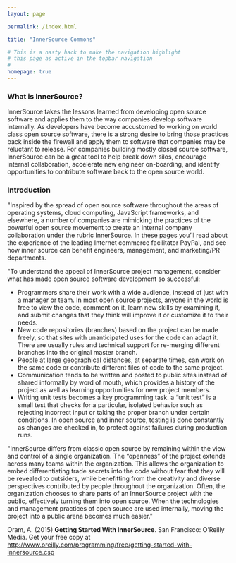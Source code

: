 ```yaml
---
layout: page

permalink: /index.html

title: "InnerSource Commons"

# This is a nasty hack to make the navigation highlight
# this page as active in the topbar navigation
#
homepage: true
---
```


### What is InnerSource?

InnerSource takes the lessons learned from developing open source software and applies them to the way companies develop software internally. As developers have become accustomed to working on world class open source software, there is a strong desire to bring those practices back inside the firewall and apply them to software that companies may be reluctant to release. For companies building mostly closed source software, InnerSource can be a great tool to help break down silos, encourage internal collaboration, accelerate new engineer on-boarding, and identify opportunities to contribute software back to the open source world.

### Introduction

"Inspired by the spread of open source software throughout the areas of operating systems, cloud computing, JavaScript frameworks, and elsewhere, a number of companies are mimicking the practices of the powerful open source movement to create an internal company collaboration under the rubric InnerSource. In these pages you’ll read about the experience of the leading Internet commerce facilitator PayPal, and see how inner source can benefit engineers, management, and marketing/PR departments.

"To understand the appeal of InnerSource project management, consider what has made open source software development so successful:

* Programmers share their work with a wide audience, instead of just with a manager or team. In most open source projects, anyone in the world is free to view the code, comment on it, learn new skills by examining it, and submit changes that they think will improve it or customize it to their needs.
* New code repositories (branches) based on the project can be made freely, so that sites with unanticipated uses for the code can adapt it. There are usually rules and technical support for re-merging different branches into the original master branch.
* People at large geographical distances, at separate times, can work on the same code or contribute different files of code to the same project.
* Communication tends to be written and posted to public sites instead of shared informally by word of mouth, which provides a history of the project as well as learning opportunities for new project members.
* Writing unit tests becomes a key programming task. a “unit test” is a small test that checks for a particular, isolated behavior such as rejecting incorrect input or taking the proper branch under certain conditions. In open source and inner source, testing is done constantly as changes are checked in, to protect against failures during production runs.

"InnerSource differs from classic open source by remaining within the view and control of a single organization. The “openness” of the project extends across many teams within the organization. This allows the organization to embed differentiating trade secrets into the code without fear that they will be revealed to outsiders, while benefitting from the creativity and diverse perspectives contributed by people throughout the organization. Often, the organization chooses to share parts of an InnerSource project with the public, effectively turning them into open source. When the technologies and management practices of open source are used internally, moving the project into a public arena becomes much easier."

Oram, A. (2015) **Getting Started With InnerSource**. San Francisco: O’Reilly Media. Get your free copy at <http://www.oreilly.com/programming/free/getting-started-with-innersource.csp>
